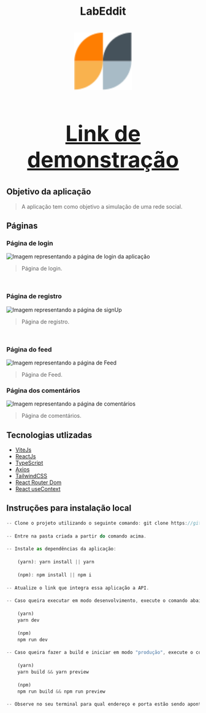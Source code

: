 <h1 align="center"> LabEddit<h1/>
<div align="center">
<img src="https://github.com/taleshy1/Labeddit-Frontend/blob/main/public/favicon.svg" alt="Logo do LabEddit" width="150px" height="150px" align="center" />
</div>
  
<div align="center">
  
# [Link de demonstração](https://labeddit-tales.surge.sh/)

</div>

## Objetivo da aplicação
> <p>A aplicação tem como objetivo a simulação de uma rede social.</p>

## Páginas
### Página de login
<div> 
  <img src="https://github.com/taleshy1/Labeddit-Frontend/assets/58015291/a16f37c8-0703-4b32-bd8c-7e424357664e" alt="Imagem representando a página de login da aplicação"/>

> <p>Página de login.</p>
</div>
<br/>

### Página de registro
<div>
  <img src="https://github.com/taleshy1/Labeddit-Frontend/assets/58015291/733c5083-a89f-4afe-a384-5ec40fe2a803" alt="Imagem representando a página de signUp"/> 
  
  ><p>Página de registro.</p>
</div>
<br/>

### Página do feed
<div>
  <img src="https://github.com/taleshy1/Labeddit-Frontend/assets/58015291/7ee671a9-17f2-4d55-bd0f-5c2cc3b82707" alt="Imagem representando a página de Feed"/> 
  
  ><p>Página de Feed.</p>
</div>

### Página dos comentários
<div>
  <img src="https://github.com/taleshy1/Labeddit-Frontend/assets/58015291/3ebe6178-6f74-4f3e-831f-ab2b9387f33e" alt="Imagem representando a página de comentários"/> 
  
  ><p>Página de comentários.</p>
</div>


## Tecnologias utlizadas
- [ViteJs](https://vitejs.dev/)
- [ReactJs](https://react.dev/)
- [TypeScript](https://www.typescriptlang.org/)
- [Axios](https://axios-http.com/)
- [TailwindCSS](https://tailwindcss.com/)
- [React Router Dom](https://reactrouter.com/)
- [React useContext](https://react.dev/reference/react/useContext)


## Instruções para instalação local

```js
-- Clone o projeto utilizando o seguinte comando: git clone https://github.com/taleshy1/Labeddit-Frontend.git

-- Entre na pasta criada a partir do comando acima.

-- Instale as dependências da aplicação:
  
    (yarn): yarn install || yarn
  
    (npm): npm install || npm i

-- Atualize o link que integra essa aplicação a API.

-- Caso queira executar em modo desenvolvimento, execute o comando abaixo:

    (yarn)
    yarn dev
    
    (npm)
    npm run dev
    
-- Caso queira fazer a build e iniciar em modo "produção", execute o comando abaixo:
    
    (yarn)
    yarn build && yarn preview
    
    (npm)
    npm run build && npm run preview

-- Observe no seu terminal para qual endereço e porta estão sendo apontados, depois acesse esse endereço usando um navegador web.
```
